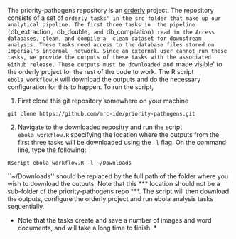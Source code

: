 The priority-pathogens repository is an [orderly](https://mrc-ide.github.io/orderly2/) project. The repository
consists of a set of `orderly tasks' in the src folder that make up our analytical pipeline. The first three tasks in 
the pipeline (`db_extraction`, `db_double`, and `db_compilation`) read in the Access databases, clean, and compile a 
clean dataset for downstream analysis. These tasks need access to the database files stored on Imperial's internal 
network. Since an external user cannot run these tasks, we provide the outputs of these tasks with the associated 
Github release. These outputs must be downloaded and `made visible' to the orderly project for the rest of the code
to work. The R script `ebola_workflow.R` will download the outputs and do the necessary configuration for this to
happen. To run the script, 

1. First clone this git repository somewhere on your machine
```
git clone https://github.com/mrc-ide/priority-pathogens.git
```

2. Navigate to the downloaded repositry and run the script `ebola_workflow.R` specifying the location where the 
outputs from the first three tasks will be downloaded using the `-l` flag. On the command line, type the following:

```
Rscript ebola_workflow.R -l ~/Downloads
```
``~/Downloads'' should be replaced by the full path of the folder where you wish to download the outputs. Note that this
*** location should not be a sub-folder of the priority-pathogens repo ***.
The script will then download the outputs, configure the orderly project and run ebola analysis tasks sequentially. 
* Note that the tasks create and save a number of images and word documents, and will take a long time to finish. *